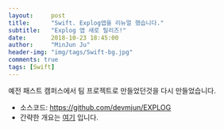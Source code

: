 ```yaml
---
layout:     post
title:      "Swift. Explog앱을 리뉴얼 했습니다."
subtitle:   "Explog 앱 새로 릴리즈!"
date:       2018-10-23 18:45:00
author:     "MinJun Ju"
header-img: "img/tags/Swift-bg.jpg"
comments: true 
tags: [Swift]
---
```


예전 패스트 캠퍼스에서 팀 프로젝트로 만들었던것을 다시 만들었습니다. 

- 소스코드: 
[<U>https://github.com/devmjun/EXPLOG</U>](https://github.com/devmjun/EXPLOG)
- 간략한 개요는 [<U>여기</U>](https://github.com/devmjun/_EXPLOG/blob/master/version-list/1_1_2.md) 입니다.

